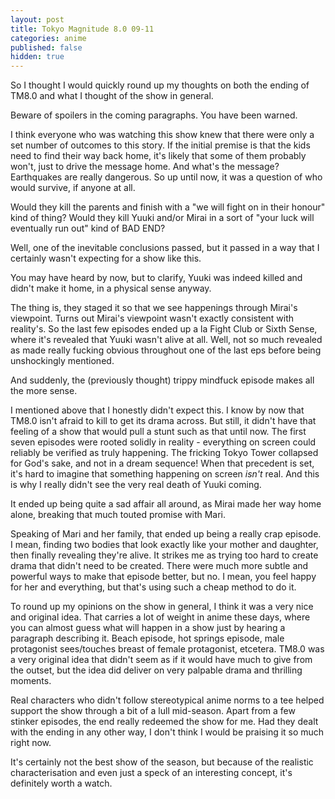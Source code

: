 ```yaml
---
layout: post
title: Tokyo Magnitude 8.0 09-11
categories: anime
published: false
hidden: true
---
```

So I thought I would quickly round up my thoughts on both the ending of TM8.0 and what I thought of the show in general.

Beware of spoilers in the coming paragraphs. You have been warned.

I think everyone who was watching this show knew that there were only a set number of outcomes to this story. If the initial premise is that the kids need to find their way back home, it's likely that some of them probably won't, just to drive the message home. And what's the message? Earthquakes are really dangerous. So up until now, it was a question of who would survive, if anyone at all.

Would they kill the parents and finish with a "we will fight on in their honour" kind of thing? Would they kill Yuuki and/or Mirai in a sort of "your luck will eventually run out" kind of BAD END?

Well, one of the inevitable conclusions passed, but it passed in a way that I certainly wasn't expecting for a show like this.

You may have heard by now, but to clarify, Yuuki was indeed killed and didn't make it home, in a physical sense anyway.

The thing is, they staged it so that we see happenings through Mirai's viewpoint. Turns out Mirai's viewpoint wasn't exactly consistent with reality's. So the last few episodes ended up a la Fight Club or Sixth Sense, where it's revealed that Yuuki wasn't alive at all. Well, not so much revealed as made really fucking obvious throughout one of the last eps before being unshockingly mentioned.

And suddenly, the (previously thought) trippy mindfuck episode makes all the more sense.

I mentioned above that I honestly didn't expect this. I know by now that TM8.0 isn't afraid to kill to get its drama across. But still, it didn't have that feeling of a show that would pull a stunt such as that until now. The first seven episodes were rooted solidly in reality - everything on screen could reliably be verified as truly happening. The fricking Tokyo Tower collapsed for God's sake, and not in a dream sequence! When that precedent is set, it's hard to imagine that something happening on screen *isn't* real. And this is why I really didn't see the very real death of Yuuki coming.

It ended up being quite a sad affair all around, as Mirai made her way home alone, breaking that much touted promise with Mari.

Speaking of Mari and her family, that ended up being a really crap episode. I mean, finding two bodies that look exactly like your mother and daughter, then finally revealing they're alive. It strikes me as trying too hard to create drama that didn't need to be created. There were much more subtle and powerful ways to make that episode better, but no. I mean, you feel happy for her and everything, but that's using such a cheap method to do it.

To round up my opinions on the show in general, I think it was a very nice and original idea. That carries a lot of weight in anime these days, where you can almost guess what will happen in a show just by hearing a paragraph describing it. Beach episode, hot springs episode, male protagonist sees/touches breast of female protagonist, etcetera. TM8.0 was a very original idea that didn't seem as if it would have much to give from the outset, but the idea did deliver on very palpable drama and thrilling moments.

Real characters who didn't follow stereotypical anime norms to a tee helped support the show through a bit of a lull mid-season. Apart from a few stinker episodes, the end really redeemed the show for me. Had they dealt with the ending in any other way, I don't think I would be praising it so much right now.

It's certainly not the best show of the season, but because of the realistic characterisation and even just a speck of an interesting concept, it's definitely worth a watch.
